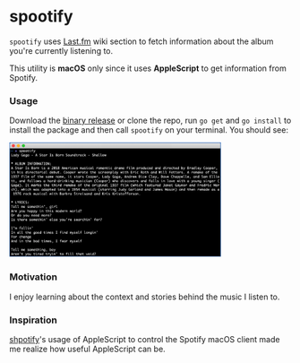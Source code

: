 # spootify

`spootify` uses [Last.fm](https://www.last.fm/) wiki section to fetch information about the album you're currently listening to.

This utility is **macOS** only since it uses **AppleScript** to get information from Spotify.

### Usage

Download the [binary release](https://github.com/FrankKair/spootify/releases) or clone the repo, run `go get` and `go install` to install the package and then call `spootify` on your terminal. You should see:


<img src = https://raw.githubusercontent.com/FrankKair/spootify/master/assets/terminal.png width=75% height=75%/>

### Motivation

I enjoy learning about the context and stories behind the music I listen to.

### Inspiration

[shpotify](https://github.com/hnarayanan/shpotify)'s usage of AppleScript to control the Spotify macOS client made me realize how useful AppleScript can be.
